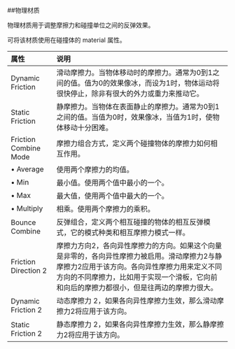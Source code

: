 ##物理材质

物理材质用于调整摩擦力和碰撞单位之间的反弹效果。

可将该材质使用在碰撞体的 material 属性。


|属性|说明|
|:--|:--|
|Dynamic Friction|滑动摩擦力。当物体移动时的摩擦力。通常为0到1之间的值。值为0的效果像冰，而设为1时，物体运动将很快停止，除非有很大的外力或重力来推动它。|
|Static Friction|静摩擦力。当物体在表面静止的摩擦力。通常为0到1之间的值。当值为0时，效果像冰，当值为1时，使物体移动十分困难。|
|Friction Combine Mode|摩擦力组合方式，定义两个碰撞物体的摩擦力如何相互作用。|
|• Average|使用两个摩擦力的均值。|
|• Min|最小值。使用两个值中最小的一个。|
|• Max|最大值，使用两个值中最大的一个。|
|• Multiply|相乘。使用两个摩擦力的乘积。|
|Bounce Combine|反弹组合，定义两个相互碰撞的物体的相互反弹模式，它的模式种类和相互摩擦力模式一样。|
|Friction Direction 2|摩擦力方向2，各向异性摩擦力的方向。如果这个向量是非零的，各向异性摩擦力被启用。滑动摩擦力2与静摩擦力2应用于该方向。各向异性摩擦力用来定义不同方向的不同摩擦力，比如用于实现一个滑板，它向前和向后的摩擦力都很小，但是往两边的摩擦力很大。|
|Dynamic Friction 2|动态摩擦力 2，如果各向异性摩擦力生效，那么滑动摩擦力2将应用于该方向。|
|Static Friction 2|静态摩擦力 2，如果各向异性摩擦力生效，那么静摩擦力2将应用于该方向。|